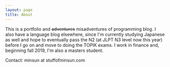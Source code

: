```yaml
---
layout: page
title: About
---
```


This is a portfolio and ~~adventures~~ misadventures of programming blog. I also have a language blog elsewhere, since I'm currently studying Japanese as well and hope to eventually pass the N2 (at JLPT N3 level now this year) before I go on and move to doing the TOPIK exams. I work in finance and, beginning fall 2019, I'm also a masters student.

Contact: minsun at stuffofminsun.com
